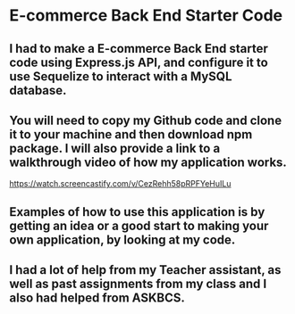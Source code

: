 # E-commerce Back End Starter Code

## I had to make a E-commerce Back End starter code using Express.js API, and configure it to use Sequelize to interact with a MySQL database. 

## You will need to copy my Github code and clone it to your machine and then download npm package. I will also provide a link to a walkthrough video of how my application works.
https://watch.screencastify.com/v/CezRehh58pRPFYeHuILu

## Examples of how to use this application is by getting an idea or a good start to making your own application, by looking at my code.


## I had a lot of help from my Teacher assistant, as well as past assignments from my class and I also had helped from ASKBCS.

